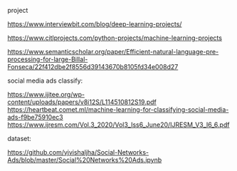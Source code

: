 project

https://www.interviewbit.com/blog/deep-learning-projects/

https://www.citlprojects.com/python-projects/machine-learning-projects

https://www.semanticscholar.org/paper/Efficient-natural-language-pre-processing-for-large-Billal-Fonseca/22f412dbe2f8556d39143670b8105fd34e008d27


social media ads classify:

https://www.ijitee.org/wp-content/uploads/papers/v8i12S/L114510812S19.pdf<br>
https://heartbeat.comet.ml/machine-learning-for-classifying-social-media-ads-f9be75910ec3<br>
https://www.ijresm.com/Vol.3_2020/Vol3_Iss6_June20/IJRESM_V3_I6_6.pdf

dataset:

https://github.com/vjvishaljha/Social-Networks-Ads/blob/master/Social%20Networks%20Ads.ipynb
